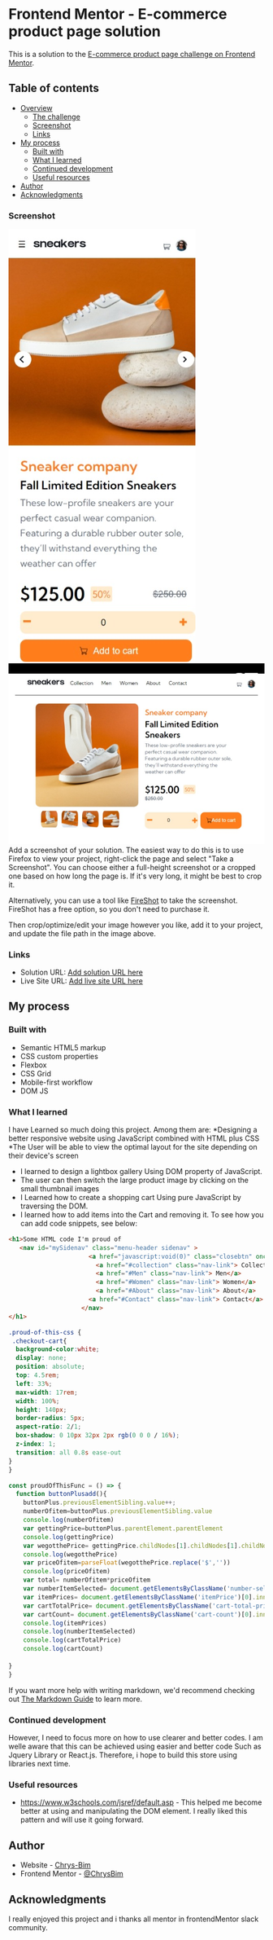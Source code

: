 # Frontend Mentor - E-commerce product page solution

This is a solution to the [E-commerce product page challenge on Frontend Mentor](https://www.frontendmentor.io/challenges/ecommerce-product-page-UPsZ9MJp6).

## Table of contents

- [Overview](#overview)
  - [The challenge](#the-challenge)
  - [Screenshot](#screenshot)
  - [Links](#links)
- [My process](#my-process)
  - [Built with](#built-with)
  - [What I learned](#what-i-learned)
  - [Continued development](#continued-development)
  - [Useful resources](#useful-resources)
- [Author](#author)
- [Acknowledgments](#acknowledgments)

### Screenshot

![](images/Ecommerce-site-On-MobileDevice.jpeg)
![](images/Ecommerce-On-Pc.jpeg)
Add a screenshot of your solution. The easiest way to do this is to use Firefox to view your project, right-click the page and select "Take a Screenshot". You can choose either a full-height screenshot or a cropped one based on how long the page is. If it's very long, it might be best to crop it.

Alternatively, you can use a tool like [FireShot](https://getfireshot.com/) to take the screenshot. FireShot has a free option, so you don't need to purchase it. 

Then crop/optimize/edit your image however you like, add it to your project, and update the file path in the image above.

### Links

- Solution URL: [Add solution URL here](https://your-solution-url.com)
- Live Site URL: [Add live site URL here](https://your-live-site-url.com)

## My process

### Built with

- Semantic HTML5 markup
- CSS custom properties
- Flexbox
- CSS Grid
- Mobile-first workflow
- DOM JS 

### What I learned

I have Learned so much doing this project. Among them are:
*Designing a better responsive website using JavaScript combined with HTML plus CSS
*The User will be able to view the optimal layout for the site depending on their device's screen
* I learned to design a lightbox gallery Using DOM property of JavaScript.
* The user can then switch the large product image by clicking on the small thumbnail images
* I Learned how to create a shopping cart Using pure JavaScript by traversing the DOM.
* I learned how to add items into the Cart and removing it.
To see how you can add code snippets, see below:

```html
<h1>Some HTML code I'm proud of
   <nav id="mySidenav" class="menu-header sidenav" >
                      <a href="javascript:void(0)" class="closebtn" onclick="closeNav()">&times;</a>
                        <a href="#collection" class="nav-link"> Collection</a>
                        <a href="#Men" class="nav-link"> Men</a>
                        <a href="#Women" class="nav-link"> Women</a>
                        <a href="#About" class="nav-link"> About</a>
                      <a href="#Contact" class="nav-link"> Contact</a>
                    </nav>
</h1>
```
```css
.proud-of-this-css {
 .checkout-cart{
  background-color:white;
  display: none;
  position: absolute;
  top: 4.5rem;
  left: 33%;
  max-width: 17rem;
  width: 100%;
  height: 140px;
  border-radius: 5px;
  aspect-ratio: 2/1;
  box-shadow: 0 10px 32px 2px rgb(0 0 0 / 16%);
  z-index: 1;
  transition: all 0.8s ease-out
}
}
```
```js
const proudOfThisFunc = () => {
  function buttonPlusadd(){
    buttonPlus.previousElementSibling.value++;
    numberOfitem=buttonPlus.previousElementSibling.value
    console.log(numberOfitem)
    var gettingPrice=buttonPlus.parentElement.parentElement
    console.log(gettingPrice)
    var wegotthePrice= gettingPrice.childNodes[1].childNodes[1].childNodes[1].innerText
    console.log(wegotthePrice)
    var priceOfitem=parseFloat(wegotthePrice.replace('$',''))
    console.log(priceOfitem)
    var total= numberOfitem*priceOfitem
    var numberItemSelected= document.getElementsByClassName('number-selected ')[0].innerText= numberOfitem
    var itemPrices= document.getElementsByClassName('itemPrice')[0].innerText= '$'+priceOfitem+'x'
    var cartTotalPrice= document.getElementsByClassName('cart-total-price')[0].innerText= '$'+total
    var cartCount= document.getElementsByClassName('cart-count')[0].innerText= numberOfitem
    console.log(itemPrices)
    console.log(numberItemSelected)
    console.log(cartTotalPrice)
    console.log(cartCount)
    
}
}
```

If you want more help with writing markdown, we'd recommend checking out [The Markdown Guide](https://www.markdownguide.org/) to learn more.


### Continued development

However, I need to focus more on how to use clearer and better codes. I am welle aware that this can be achieved using easier and better code Such as Jquery Library or React.js. Therefore, i hope to build this store using libraries next time.


### Useful resources

- https://www.w3schools.com/jsref/default.asp - This helped me become better at using and manipulating the DOM element. I really liked this pattern and will use it going forward.


## Author

- Website - [Chrys-Bim](https://www.ChrysBim.com)
- Frontend Mentor - [@ChrysBim](https://www.frontendmentor.io/profile/yourusername)

## Acknowledgments

I really enjoyed this project and i thanks all mentor in frontendMentor slack community.

